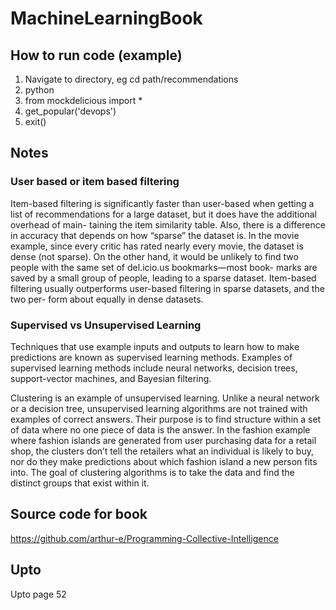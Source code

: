# MachineLearningBook

## How to run code (example)
1. Navigate to directory, eg cd path/recommendations
2. python
3. from mockdelicious import *
4. get_popular('devops')
5. exit()

## Notes

### User based or item based filtering

Item-based filtering is significantly faster than user-based when getting a list of recommendations for a large dataset, but it does have the additional overhead of main- taining the item similarity table. Also, there is a difference in accuracy that depends on how “sparse” the dataset is. In the movie example, since every critic has rated nearly every movie, the dataset is dense (not sparse). On the other hand, it would be unlikely to find two people with the same set of del.icio.us bookmarks—most book- marks are saved by a small group of people, leading to a sparse dataset. Item-based filtering usually outperforms user-based filtering in sparse datasets, and the two per- form about equally in dense datasets.

### Supervised vs Unsupervised Learning

Techniques that use example inputs and outputs to learn how to make predictions are known as supervised learning methods. Examples of supervised learning methods include neural networks, decision trees, support-vector machines, and Bayesian filtering.

Clustering is an example of unsupervised learning. Unlike a neural network or a decision tree, unsupervised learning algorithms are not trained with examples of correct answers. Their purpose is to find structure within a set of data where no one piece of data is the answer. In the fashion example where fashion islands are generated from user purchasing data for a retail shop, the clusters don’t tell the retailers what an individual is likely to buy, nor do they make predictions about which fashion island a new person fits into. The goal of clustering algorithms is to take the data and find the distinct groups that exist within it.

## Source code for book
https://github.com/arthur-e/Programming-Collective-Intelligence

## Upto

Upto page 52
